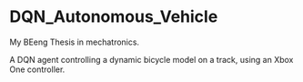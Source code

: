 # DQN_Autonomous_Vehicle
My BEeng Thesis in mechatronics. 

A DQN agent controlling a dynamic bicycle model on a track, using an Xbox One controller.
